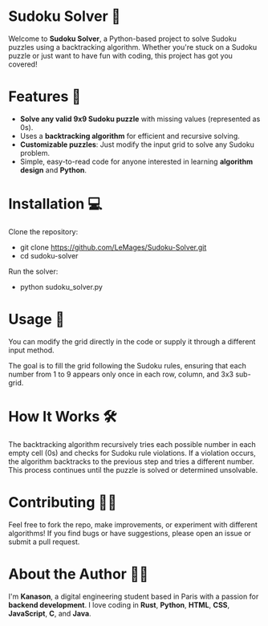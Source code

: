 # Sudoku Solver 🧩
Welcome to **Sudoku Solver**, a Python-based project to solve Sudoku puzzles using a backtracking algorithm. Whether you're stuck on a Sudoku puzzle or just want to have fun with coding, this project has got you covered!

# Features 🌟
- **Solve any valid 9x9 Sudoku puzzle** with missing values (represented as 0s).
- Uses a **backtracking algorithm** for efficient and recursive solving.
- **Customizable puzzles**: Just modify the input grid to solve any Sudoku problem.
- Simple, easy-to-read code for anyone interested in learning **algorithm design** and **Python**.

# Installation 💻
Clone the repository:
- git clone https://github.com/LeMages/Sudoku-Solver.git
- cd sudoku-solver

Run the solver:
- python sudoku_solver.py

# Usage 🚀
You can modify the grid directly in the code or supply it through a different input method.

The goal is to fill the grid following the Sudoku rules, ensuring that each number from 1 to 9 appears only once in each row, column, and 3x3 sub-grid.

# How It Works 🛠️
The backtracking algorithm recursively tries each possible number in each empty cell (0s) and checks for Sudoku rule violations. If a violation occurs, the algorithm backtracks to the previous step and tries a different number. This process continues until the puzzle is solved or determined unsolvable.

# Contributing 🧑‍💻
Feel free to fork the repo, make improvements, or experiment with different algorithms! If you find bugs or have suggestions, please open an issue or submit a pull request.

# About the Author 👨‍💻
I'm **Kanason**, a digital engineering student based in Paris with a passion for **backend development**. I love coding in **Rust**, **Python**, **HTML**, **CSS**, **JavaScript**, **C**, and **Java**. 
